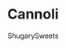 ---
layout: ../../layouts/MarkdownPostLayout.astro
title: Cannoli
author: ShugarySweets
pubDate: 2019-01-15
description: "Easy Cannoli recipe with fresh ricotta filling, and decorated to perfection. Italian bakeries step aside for this at home treat."
image_url: https://www.shugarysweets.com/wp-content/uploads/2011/08/cannoli-recipe-4.jpg
tags: ["Desserts","Italian"]
calories: 509
protein: 13
carbohydrates: 42
fats: 32
fiber: 2
ingredients: ["12 cannoli shells (premade)","1 1/2 cup ricotta cheese","1/2 cup mascarpone cheese","1 cup powdered sugar","1/4 cup orange peel candy, chopped","1 teaspoon almond extract","chocolate chips, sprinkles, pistachios (chopped) powdered sugar, optional"]
serves: 12
time: "20 minutes"
prepTime: "20 minutes"
instructions: ["For the filling, mix ricotta with mascarpone and powdered sugar until fluffy and smooth. Beat in almond extract. Fold in candied oranges. Refrigerate for 2 hours, or until ready to use.","To serve, pipe filling into cannoli shells. (I dipped the ends of my shells in melted Ghirardelli dark chocolate and allowed to harden). Sprinkle with chocolate chips, sprinkles, pistachios, or powdered sugar. Eat immediately! Enjoy!"]
nutrition: ["509 calories","42 grams carbohydrates","77 milligrams cholesterol","32 grams fat","2 grams fiber","13 grams protein","14 grams saturated fat","162 milligrams sodium","21 grams sugar","0 grams trans fat","17 grams unsaturated fat"]
---